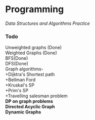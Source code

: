 # Programming
*Data Structures and Algorithms Practice*  

### Todo
Unweighted graphs (Done)    
Weighted Graphs (Done)  
BFS(Done)  
DFS(Done)  
Graph algorithms-  
+Dijktra's Shortest path  
+Bellman Ford  
+Kruskal's SP  
+Prim's SP  
+Travelling salesman problem  
**DP on graph problems**  
**Directed Acyclic Graph**  
**Dynamic Graphs**  
